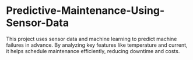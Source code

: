 # Predictive-Maintenance-Using-Sensor-Data
This project uses sensor data and machine learning to predict machine failures in advance. By analyzing key features like temperature and current, it helps schedule maintenance efficiently, reducing downtime and costs.
